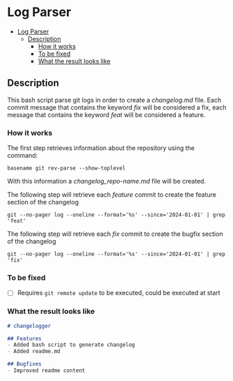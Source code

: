 # Log Parser

- [Log Parser](#log-parser)
  - [Description](#description)
    - [How it works](#how-it-works)
    - [To be fixed](#to-be-fixed)
    - [What the result looks like](#what-the-result-looks-like)

## Description
This bash script parse git logs in order to create a _changelog.md_ file. Each commit message that contains the keyword _fix_ will be considered a fix, each message that contains the keyword _feat_ will be considered a feature.

### How it works
The first step retrieves information about the repository using the command: 

`basename git rev-parse --show-toplevel`

With this information a _changelog_repo-name.md_ file will be created.

The following step will retrieve each _feature_ commit to create the feature section of the changelog

`git --no-pager log --oneline --format='%s' --since='2024-01-01' | grep 'feat'`

The following step will retrieve each _fix_ commit to create the bugfix section of the changelog

`git --no-pager log --oneline --format='%s' --since='2024-01-01' | grep 'fix'`

### To be fixed
- [ ] Requires `git remote update` to be executed, could be executed at start

### What the result looks like

```md
# changelogger

## Features
- Added bash script to generate changelog
- Added readme.md

## Bugfixes
- Improved readme content
```